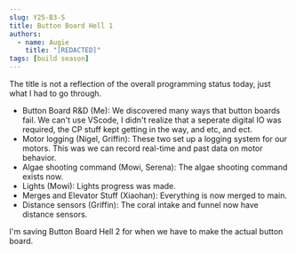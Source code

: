 ```yaml
---
slug: Y25-B3-S
title: Button Board Hell 1
authors:
  - name: Augie
    title: "[REDACTED]"
tags: [build season]
---
```

The title is not a reflection of the overall programming status today, just what I had to go through.
* Button Board R&D (Me): We discovered many ways that button boards fail. We can't use VScode, I didn't realize that a seperate digital IO was required, the CP stuff kept getting in the way, and etc, and ect. 
* Motor logging (Nigel, Griffin): These two set up a logging system for our motors. This was we can record real-time and past data on motor behavior. 
* Algae shooting command (Mowi, Serena): The algae shooting command exists now.
* Lights (Mowi): Lights progress was made. 
* Merges and Elevator Stuff (Xiaohan): Everything is now merged to main.
* Distance sensors (Griffin): The coral intake and funnel now have distance sensors. 

I'm saving Button Board Hell 2 for when we have to make the actual button board.